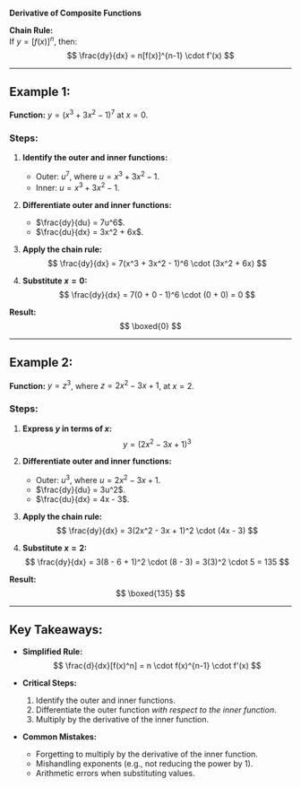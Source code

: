 **Derivative of Composite Functions**   

**Chain Rule:**  
If $y = [f(x)]^n$, then:  
$$
\frac{dy}{dx} = n[f(x)]^{n-1} \cdot f'(x)
$$  

---

## Example 1:  
**Function:** $y = (x^3 + 3x^2 - 1)^7$ at $x = 0$.  

### Steps:  
1. **Identify the outer and inner functions:**  
   - Outer: $u^7$, where $u = x^3 + 3x^2 - 1$.  
   - Inner: $u = x^3 + 3x^2 - 1$.  

2. **Differentiate outer and inner functions:**  
   - $\frac{dy}{du} = 7u^6$.  
   - $\frac{du}{dx} = 3x^2 + 6x$.  

3. **Apply the chain rule:**  
   $$
   \frac{dy}{dx} = 7(x^3 + 3x^2 - 1)^6 \cdot (3x^2 + 6x)
   $$  

4. **Substitute $x = 0$:**  
   $$
   \frac{dy}{dx} = 7(0 + 0 - 1)^6 \cdot (0 + 0) = 0
   $$  

**Result:**  
$$
\boxed{0}
$$  

---

## Example 2:  
**Function:** $y = z^3$, where $z = 2x^2 - 3x + 1$, at $x = 2$.  

### Steps:  
1. **Express $y$ in terms of $x$:**  
   $$
   y = (2x^2 - 3x + 1)^3
   $$  

2. **Differentiate outer and inner functions:**  
   - Outer: $u^3$, where $u = 2x^2 - 3x + 1$.  
   - $\frac{dy}{du} = 3u^2$.  
   - $\frac{du}{dx} = 4x - 3$.  

3. **Apply the chain rule:**  
   $$
   \frac{dy}{dx} = 3(2x^2 - 3x + 1)^2 \cdot (4x - 3)
   $$  

4. **Substitute $x = 2$:**  
   $$
   \frac{dy}{dx} = 3(8 - 6 + 1)^2 \cdot (8 - 3) = 3(3)^2 \cdot 5 = 135
   $$  

**Result:**  
$$
\boxed{135}
$$  

---

## Key Takeaways:  
- **Simplified Rule:**  
  $$
  \frac{d}{dx}[f(x)^n] = n \cdot f(x)^{n-1} \cdot f'(x)
  $$  

- **Critical Steps:**  
  1. Identify the outer and inner functions.  
  2. Differentiate the outer function *with respect to the inner function*.  
  3. Multiply by the derivative of the inner function.  

- **Common Mistakes:**  
  - Forgetting to multiply by the derivative of the inner function.  
  - Mishandling exponents (e.g., not reducing the power by 1).  
  - Arithmetic errors when substituting values.  
